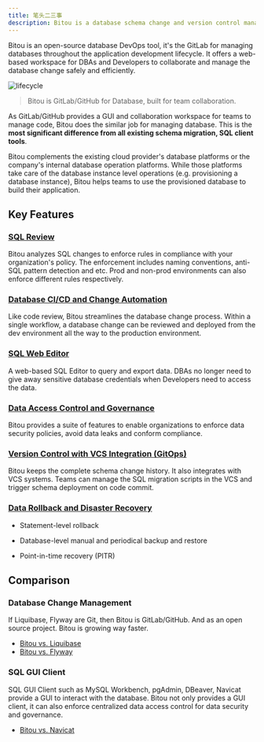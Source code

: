 ```yaml
---
title: 笔头二三事
description: Bitou is a database schema change and version control management tool for teams. It consists of a web console and a backend. The backend has a migration core to manage database schema changes. It also integrates with VCS to enable version controlled schema management.
---
```


Bitou is an open-source database DevOps tool, it's the GitLab for managing databases throughout the application development lifecycle. It offers a web-based workspace for DBAs and Developers to collaborate and manage the database change safely and efficiently.

![lifecycle](/images/change-query-secure-govern.webp)

> Bitou is GitLab/GitHub for Database, built for team collaboration.

As GitLab/GitHub provides a GUI and collaboration workspace for teams to manage code, Bitou does the similar job for managing database.
This is the **most significant difference from all existing schema migration, SQL client tools**.

Bitou complements the existing cloud provider's database platforms or the company's internal database operation platforms. While those platforms take care of the database instance level operations (e.g. provisioning a database instance), Bitou helps teams to use the provisioned database to build their application.

## Key Features

### [SQL Review](/docs/sql-review/overview/)

Bitou analyzes SQL changes to enforce rules in compliance with your organization's policy. The enforcement includes naming conventions, anti-SQL pattern detection and etc. Prod and non-prod environments can also enforce different rules respectively.

### [Database CI/CD and Change Automation](/docs/change-database/change-workflow/)

Like code review, Bitou streamlines the database change process. Within a single workflow, a database change can be reviewed and deployed from the dev environment all the way to the production environment.

### [SQL Web Editor](/docs/sql-editor/overview/)

A web-based SQL Editor to query and export data. DBAs no longer need to give away sensitive database credentials when Developers need to access the data.

### [Data Access Control and Governance](/docs/security/data-query/)

Bitou provides a suite of features to enable organizations to enforce data security policies, avoid data leaks and conform compliance.

### [Version Control with VCS Integration (GitOps)](/docs/vcs-integration/overview/)

Bitou keeps the complete schema change history. It also integrates with VCS systems. Teams can manage the SQL migration scripts in the VCS and trigger schema deployment on code commit.

### [Data Rollback and Disaster Recovery](/docs/change-database/rollback-data-changes/)

- Statement-level rollback

- Database-level manual and periodical backup and restore

- Point-in-time recovery (PITR)

## Comparison

### Database Change Management

If Liquibase, Flyway are Git, then Bitou is GitLab/GitHub. And as an open source project. Bitou
is growing way faster.

- [Bitou vs. Liquibase](/blog/Bitou-vs-liquibase/)
- [Bitou vs. Flyway](/blog/Bitou-vs-flyway/)

### SQL GUI Client

SQL GUI Client such as MySQL Workbench, pgAdmin, DBeaver, Navicat provide a GUI to interact with the
database. Bitou not only provides a GUI client, it can also enforce centralized data access control
for data security and governance.

- [Bitou vs. Navicat](/blog/stop-using-navicat/)
